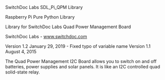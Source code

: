 SwitchDoc Labs SDL_Pi_QPM Library

Raspberry Pi Pure Python Library

Library for SwitchDoc Labs Quad Power Management Board 

SwitchDoc Labs - www.switchdoc.com

Version 1.2 January 29, 2019 - Fixed typo of variable name
Version 1.1 August 4, 2015

The Quad Power Management I2C Board allows you to switch on and off batteries, power supplies and solar panels.  It is like an I2C controlled quad solid-state relay.

